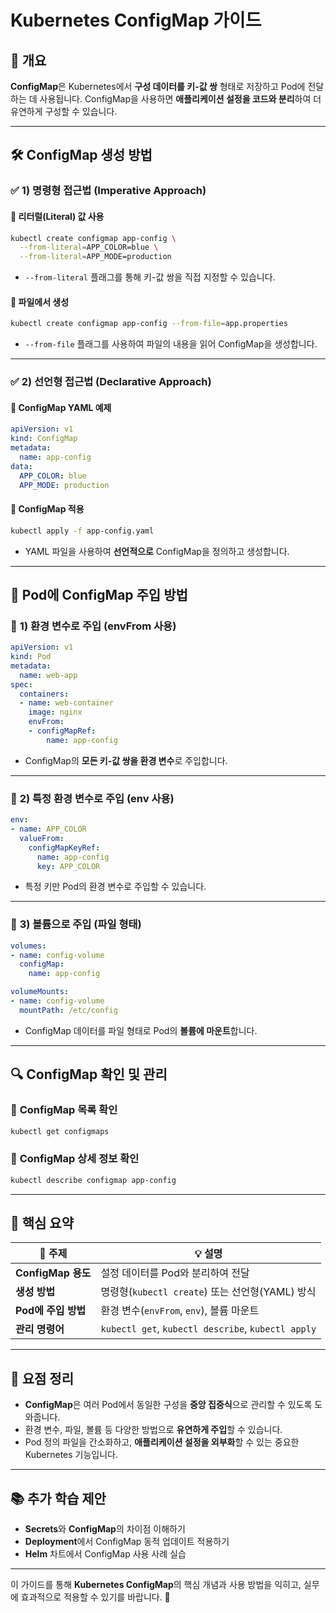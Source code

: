 # Kubernetes ConfigMap 가이드

## 📌 개요
**ConfigMap**은 Kubernetes에서 **구성 데이터를 키-값 쌍** 형태로 저장하고 Pod에 전달하는 데 사용됩니다. ConfigMap을 사용하면 **애플리케이션 설정을 코드와 분리**하여 더 유연하게 구성할 수 있습니다.

---

## 🛠 ConfigMap 생성 방법

### ✅ 1) 명령형 접근법 (Imperative Approach)

#### 🔹 **리터럴(Literal) 값 사용**
```bash
kubectl create configmap app-config \
  --from-literal=APP_COLOR=blue \
  --from-literal=APP_MODE=production
```
- `--from-literal` 플래그를 통해 키-값 쌍을 직접 지정할 수 있습니다.

#### 🔹 **파일에서 생성**
```bash
kubectl create configmap app-config --from-file=app.properties
```
- `--from-file` 플래그를 사용하여 파일의 내용을 읽어 ConfigMap을 생성합니다.

---

### ✅ 2) 선언형 접근법 (Declarative Approach)

#### 🔹 **ConfigMap YAML 예제**
```yaml
apiVersion: v1
kind: ConfigMap
metadata:
  name: app-config
data:
  APP_COLOR: blue
  APP_MODE: production
```

#### 🔹 **ConfigMap 적용**
```bash
kubectl apply -f app-config.yaml
```
- YAML 파일을 사용하여 **선언적으로** ConfigMap을 정의하고 생성합니다.

---

## 🚀 Pod에 ConfigMap 주입 방법

### 🔹 **1) 환경 변수로 주입 (envFrom 사용)**
```yaml
apiVersion: v1
kind: Pod
metadata:
  name: web-app
spec:
  containers:
  - name: web-container
    image: nginx
    envFrom:
    - configMapRef:
        name: app-config
```
- ConfigMap의 **모든 키-값 쌍을 환경 변수**로 주입합니다.

---

### 🔹 **2) 특정 환경 변수로 주입 (env 사용)**
```yaml
env:
- name: APP_COLOR
  valueFrom:
    configMapKeyRef:
      name: app-config
      key: APP_COLOR
```
- 특정 키만 Pod의 환경 변수로 주입할 수 있습니다.

---

### 🔹 **3) 볼륨으로 주입 (파일 형태)**
```yaml
volumes:
- name: config-volume
  configMap:
    name: app-config

volumeMounts:
- name: config-volume
  mountPath: /etc/config
```
- ConfigMap 데이터를 파일 형태로 Pod의 **볼륨에 마운트**합니다.

---

## 🔍 ConfigMap 확인 및 관리

### 🔹 **ConfigMap 목록 확인**
```bash
kubectl get configmaps
```

### 🔹 **ConfigMap 상세 정보 확인**
```bash
kubectl describe configmap app-config
```

---

## 🎯 핵심 요약

| 🔑 **주제**              | 💡 **설명**                                   |
|--------------------------|---------------------------------------------|
| **ConfigMap 용도**        | 설정 데이터를 Pod와 분리하여 전달              |
| **생성 방법**            | 명령형(`kubectl create`) 또는 선언형(YAML) 방식|
| **Pod에 주입 방법**       | 환경 변수(`envFrom`, `env`), 볼륨 마운트        |
| **관리 명령어**          | `kubectl get`, `kubectl describe`, `kubectl apply` |

---

## 💬 요점 정리
- **ConfigMap**은 여러 Pod에서 동일한 구성을 **중앙 집중식**으로 관리할 수 있도록 도와줍니다.
- 환경 변수, 파일, 볼륨 등 다양한 방법으로 **유연하게 주입**할 수 있습니다.
- Pod 정의 파일을 간소화하고, **애플리케이션 설정을 외부화**할 수 있는 중요한 Kubernetes 기능입니다.

---

## 📚 추가 학습 제안
- **Secrets**와 **ConfigMap**의 차이점 이해하기
- **Deployment**에서 ConfigMap 동적 업데이트 적용하기
- **Helm** 차트에서 ConfigMap 사용 사례 실습

---

이 가이드를 통해 **Kubernetes ConfigMap**의 핵심 개념과 사용 방법을 익히고, 실무에 효과적으로 적용할 수 있기를 바랍니다. 🚀

